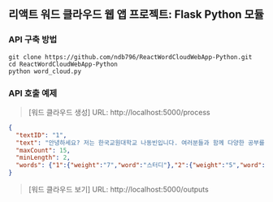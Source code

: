 ## 리액트 워드 클라우드 웹 앱 프로젝트: Flask Python 모듈

### API 구축 방법
```
git clone https://github.com/ndb796/ReactWordCloudWebApp-Python.git
cd ReactWordCloudWebApp-Python
python word_cloud.py
```
### API 호출 예제
> [워드 클라우드 생성] URL: http://localhost:5000/process
```json
{
  "textID": "1",
  "text": "안녕하세요? 저는 한국교원대학교 나동빈입니다. 여러분들과 함께 다양한 공부를 진행하면서 스터디에 참여하고 싶어요. 한 번 공부를 할 때 제대로 공부를 하는 것이 목표입니다. 공부는 쉽지 않지만 열심히 하다 보면 재미를 느끼고 참여할 수 있을 것 같아요.",
  "maxCount": 15,
  "minLength": 2,
  "words": {"1":{"weight":"7","word":"스터디"},"2":{"weight":"5","word":"참여"},"3":{"weight":"5","word":"분노"},"4":{"weight":"4","word":"치킨"}}
}
```
> [워드 클라우드 보기] URL: http://localhost:5000/outputs
```

```